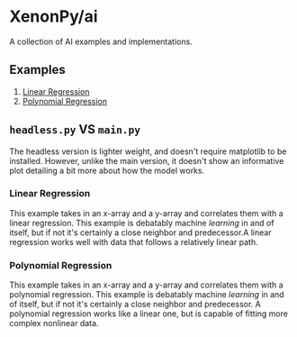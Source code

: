 # XenonPy/ai

A collection of AI examples and implementations.

## Examples

1. [Linear Regression](#linear-regression)
1. [Polynomial Regression](#polynomial-regression)

## `headless.py` VS `main.py`

The headless version is lighter weight, and doesn't require matplotlib to be installed. However, unlike the main version, it doesn't show an informative plot detailing a bit more about how the model works.

### Linear Regression

This example takes in an x-array and a y-array and correlates them with a linear regression. This example is debatably machine _learning_ in and of itself, but if not it's certainly a close neighbor and predecessor.A linear regression works well with data that follows a relatively linear path.

### Polynomial Regression

This example takes in an x-array and a y-array and correlates them with a polynomial regression. This example is debatably machine _learning_ in and of itself, but if not it's certainly a close neighbor and predecessor. A polynomial regression works like a linear one, but is capable of fitting more complex nonlinear data.
